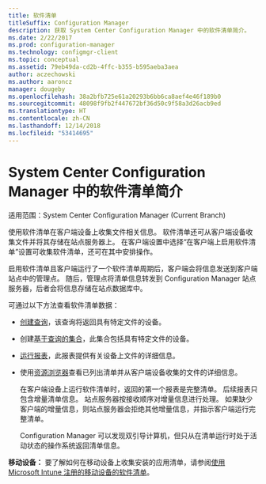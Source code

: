 ```yaml
---
title: 软件清单
titleSuffix: Configuration Manager
description: 获取 System Center Configuration Manager 中的软件清单简介。
ms.date: 2/22/2017
ms.prod: configuration-manager
ms.technology: configmgr-client
ms.topic: conceptual
ms.assetid: 79eb49da-cd2b-4ffc-b355-b595aeba3aea
author: aczechowski
ms.author: aaroncz
manager: dougeby
ms.openlocfilehash: 38a2bfb725e61a20293b6bb6ca8aef4e46f189b0
ms.sourcegitcommit: 48098f9fb2f447672bf36d50c9f58a3d26acb9ed
ms.translationtype: HT
ms.contentlocale: zh-CN
ms.lasthandoff: 12/14/2018
ms.locfileid: "53414695"
---
```

# <a name="introduction-to-software-inventory-in-system-center-configuration-manager"></a>System Center Configuration Manager 中的软件清单简介

适用范围：System Center Configuration Manager (Current Branch)

使用软件清单在客户端设备上收集文件相关信息。 软件清单还可从客户端设备收集文件并将其存储在站点服务器上。 在客户端设置中选择“在客户端上启用软件清单”设置可收集软件清单，还可在其中安排操作。  

启用软件清单且客户端运行了一个软件清单周期后，客户端会将信息发送到客户端站点中的管理点。 随后，管理点将清单信息转发到 Configuration Manager 站点服务器，后者会将信息存储在站点数据库中。   

 可通过以下方法查看软件清单数据：  

- [创建查询](../../../../core/servers/manage/queries-technical-reference.md)，该查询将返回具有特定文件的设备。   

- 创建[基于查询的集合](../../../../core/clients/manage/collections/introduction-to-collections.md)，此集合包括具有特定文件的设备。   

- [运行报表](../../../../core/servers/manage/reporting.md)，此报表提供有关设备上文件的详细信息。

- 使用[资源浏览器](../../../../core/clients/manage/inventory/use-resource-explorer-to-view-software-inventory.md)查看已列出清单并从客户端设备收集的文件的详细信息。   

  在客户端设备上运行软件清单时，返回的第一个报表是完整清单。 后续报表只包含增量清单信息。 站点服务器按接收顺序对增量信息进行处理。 如果缺少客户端的增量信息，则站点服务器会拒绝其他增量信息，并指示客户端运行完整清单。  

  Configuration Manager 可以发现双引导计算机，但只从在清单运行时处于活动状态的操作系统返回清单信息。  

**移动设备：** 要了解如何在移动设备上收集安装的应用清单，请参阅[使用 Microsoft Intune 注册的移动设备的软件清单](../../../../mdm/deploy-use/software-inventory-mobile-devices.md)。
